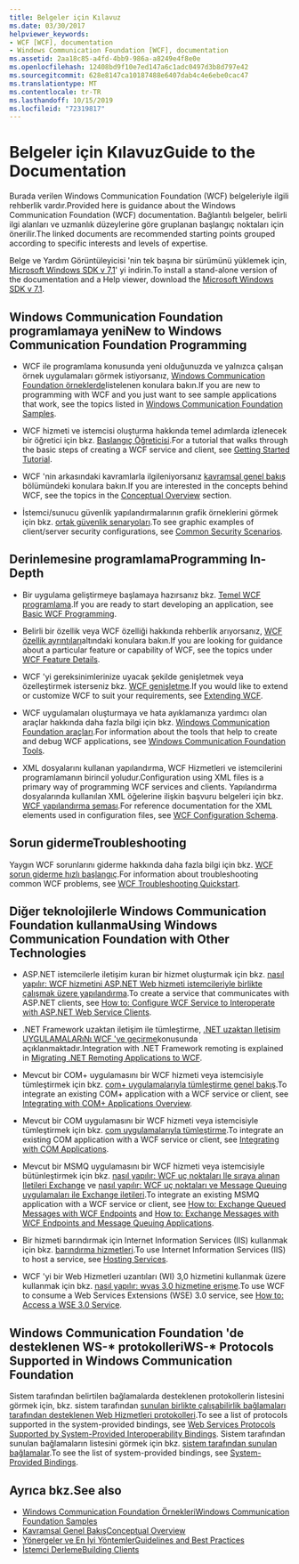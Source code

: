 ```yaml
---
title: Belgeler için Kılavuz
ms.date: 03/30/2017
helpviewer_keywords:
- WCF [WCF], documentation
- Windows Communication Foundation [WCF], documentation
ms.assetid: 2aa18c85-a4fd-4bb9-986a-a8249e4f8e0e
ms.openlocfilehash: 12408bd9f10e7ed147a6c1adc0497d3b8d797e42
ms.sourcegitcommit: 628e8147ca10187488e6407dab4c4e6ebe0cac47
ms.translationtype: MT
ms.contentlocale: tr-TR
ms.lasthandoff: 10/15/2019
ms.locfileid: "72319817"
---
```

# <a name="guide-to-the-documentation"></a><span data-ttu-id="d5f1a-102">Belgeler için Kılavuz</span><span class="sxs-lookup"><span data-stu-id="d5f1a-102">Guide to the Documentation</span></span>
<span data-ttu-id="d5f1a-103">Burada verilen Windows Communication Foundation (WCF) belgeleriyle ilgili rehberlik vardır.</span><span class="sxs-lookup"><span data-stu-id="d5f1a-103">Provided here is guidance about the Windows Communication Foundation (WCF) documentation.</span></span> <span data-ttu-id="d5f1a-104">Bağlantılı belgeler, belirli ilgi alanları ve uzmanlık düzeylerine göre gruplanan başlangıç noktaları için önerilir.</span><span class="sxs-lookup"><span data-stu-id="d5f1a-104">The linked documents are recommended starting points grouped according to specific interests and levels of expertise.</span></span>  
  
 <span data-ttu-id="d5f1a-105">Belge ve Yardım Görüntüleyicisi 'nin tek başına bir sürümünü yüklemek için, [Microsoft Windows SDK v 7,1](https://go.microsoft.com/fwlink/?LinkID=194146&clcid=0x409)' yi indirin.</span><span class="sxs-lookup"><span data-stu-id="d5f1a-105">To install a stand-alone version of the documentation and a Help viewer, download the [Microsoft Windows SDK v 7.1](https://go.microsoft.com/fwlink/?LinkID=194146&clcid=0x409).</span></span>  
  
## <a name="new-to-windows-communication-foundation-programming"></a><span data-ttu-id="d5f1a-106">Windows Communication Foundation programlamaya yeni</span><span class="sxs-lookup"><span data-stu-id="d5f1a-106">New to Windows Communication Foundation Programming</span></span>  
  
- <span data-ttu-id="d5f1a-107">WCF ile programlama konusunda yeni olduğunuzda ve yalnızca çalışan örnek uygulamaları görmek istiyorsanız, [Windows Communication Foundation örneklerde](./samples/index.md)listelenen konulara bakın.</span><span class="sxs-lookup"><span data-stu-id="d5f1a-107">If you are new to programming with WCF and you just want to see sample applications that work, see the topics listed in [Windows Communication Foundation Samples](./samples/index.md).</span></span>  
  
- <span data-ttu-id="d5f1a-108">WCF hizmeti ve istemcisi oluşturma hakkında temel adımlarda izlenecek bir öğretici için bkz. [Başlangıç Öğreticisi](getting-started-tutorial.md).</span><span class="sxs-lookup"><span data-stu-id="d5f1a-108">For a tutorial that walks through the basic steps of creating a WCF service and client, see [Getting Started Tutorial](getting-started-tutorial.md).</span></span>  
  
- <span data-ttu-id="d5f1a-109">WCF 'nin arkasındaki kavramlarla ilgileniyorsanız [kavramsal genel bakış](conceptual-overview.md) bölümündeki konulara bakın.</span><span class="sxs-lookup"><span data-stu-id="d5f1a-109">If you are interested in the concepts behind WCF, see the topics in the [Conceptual Overview](conceptual-overview.md) section.</span></span>  
  
- <span data-ttu-id="d5f1a-110">İstemci/sunucu güvenlik yapılandırmalarının grafik örneklerini görmek için bkz. [ortak güvenlik senaryoları](./feature-details/common-security-scenarios.md).</span><span class="sxs-lookup"><span data-stu-id="d5f1a-110">To see graphic examples of client/server security configurations, see [Common Security Scenarios](./feature-details/common-security-scenarios.md).</span></span>  
  
## <a name="programming-in-depth"></a><span data-ttu-id="d5f1a-111">Derinlemesine programlama</span><span class="sxs-lookup"><span data-stu-id="d5f1a-111">Programming In-Depth</span></span>  
  
- <span data-ttu-id="d5f1a-112">Bir uygulama geliştirmeye başlamaya hazırsanız bkz. [Temel WCF programlama](basic-wcf-programming.md).</span><span class="sxs-lookup"><span data-stu-id="d5f1a-112">If you are ready to start developing an application, see [Basic WCF Programming](basic-wcf-programming.md).</span></span>  
  
- <span data-ttu-id="d5f1a-113">Belirli bir özellik veya WCF özelliği hakkında rehberlik arıyorsanız, [WCF özellik ayrıntıları](./feature-details/index.md)altındaki konulara bakın.</span><span class="sxs-lookup"><span data-stu-id="d5f1a-113">If you are looking for guidance about a particular feature or capability of WCF, see the topics under [WCF Feature Details](./feature-details/index.md).</span></span>  
  
- <span data-ttu-id="d5f1a-114">WCF 'yi gereksinimlerinize uyacak şekilde genişletmek veya özelleştirmek isterseniz bkz. [WCF genişletme](./extending/index.md).</span><span class="sxs-lookup"><span data-stu-id="d5f1a-114">If you would like to extend or customize WCF to suit your requirements, see [Extending WCF](./extending/index.md).</span></span>  
  
- <span data-ttu-id="d5f1a-115">WCF uygulamaları oluşturmaya ve hata ayıklamanıza yardımcı olan araçlar hakkında daha fazla bilgi için bkz. [Windows Communication Foundation araçları](tools.md).</span><span class="sxs-lookup"><span data-stu-id="d5f1a-115">For information about the tools that help to create and debug WCF applications, see [Windows Communication Foundation Tools](tools.md).</span></span>  
  
- <span data-ttu-id="d5f1a-116">XML dosyalarını kullanan yapılandırma, WCF Hizmetleri ve istemcilerini programlamanın birincil yoludur.</span><span class="sxs-lookup"><span data-stu-id="d5f1a-116">Configuration using XML files is a primary way of programming WCF services and clients.</span></span> <span data-ttu-id="d5f1a-117">Yapılandırma dosyalarında kullanılan XML öğelerine ilişkin başvuru belgeleri için bkz. [WCF yapılandırma şeması](../configure-apps/file-schema/wcf/index.md).</span><span class="sxs-lookup"><span data-stu-id="d5f1a-117">For reference documentation for the XML elements used in configuration files, see [WCF Configuration Schema](../configure-apps/file-schema/wcf/index.md).</span></span>  
  
## <a name="troubleshooting"></a><span data-ttu-id="d5f1a-118">Sorun giderme</span><span class="sxs-lookup"><span data-stu-id="d5f1a-118">Troubleshooting</span></span>  
 <span data-ttu-id="d5f1a-119">Yaygın WCF sorunlarını giderme hakkında daha fazla bilgi için bkz. [WCF sorun giderme hızlı başlangıç](wcf-troubleshooting-quickstart.md).</span><span class="sxs-lookup"><span data-stu-id="d5f1a-119">For information about troubleshooting common WCF problems, see [WCF Troubleshooting Quickstart](wcf-troubleshooting-quickstart.md).</span></span>  
  
## <a name="using-windows-communication-foundation-with-other-technologies"></a><span data-ttu-id="d5f1a-120">Diğer teknolojilerle Windows Communication Foundation kullanma</span><span class="sxs-lookup"><span data-stu-id="d5f1a-120">Using Windows Communication Foundation with Other Technologies</span></span>  
  
- <span data-ttu-id="d5f1a-121">ASP.NET istemcilerle iletişim kuran bir hizmet oluşturmak için bkz. [nasıl yapılır: WCF hizmetini ASP.NET Web hizmeti istemcileriyle birlikte çalışmak üzere yapılandırma](./feature-details/config-wcf-service-with-aspnet-web-service.md).</span><span class="sxs-lookup"><span data-stu-id="d5f1a-121">To create a service that communicates with ASP.NET clients, see [How to: Configure WCF Service to Interoperate with ASP.NET Web Service Clients](./feature-details/config-wcf-service-with-aspnet-web-service.md).</span></span>  
  
- <span data-ttu-id="d5f1a-122">.NET Framework uzaktan iletişim ile tümleştirme, [.NET uzaktan Iletişim UYGULAMALARıNı WCF 'ye geçirme](./feature-details/migrating-net-remoting-applications-to-wcf.md)konusunda açıklanmaktadır.</span><span class="sxs-lookup"><span data-stu-id="d5f1a-122">Integration with .NET Framework remoting is explained in [Migrating .NET Remoting Applications to WCF](./feature-details/migrating-net-remoting-applications-to-wcf.md).</span></span>  
  
- <span data-ttu-id="d5f1a-123">Mevcut bir COM+ uygulamasını bir WCF hizmeti veya istemcisiyle tümleştirmek için bkz. [com+ uygulamalarıyla tümleştirme genel bakış](./feature-details/integrating-with-com-plus-applications-overview.md).</span><span class="sxs-lookup"><span data-stu-id="d5f1a-123">To integrate an existing COM+ application with a WCF service or client, see [Integrating with COM+ Applications Overview](./feature-details/integrating-with-com-plus-applications-overview.md).</span></span>  
  
- <span data-ttu-id="d5f1a-124">Mevcut bir COM uygulamasını bir WCF hizmeti veya istemcisiyle tümleştirmek için bkz. [com uygulamalarıyla tümleştirme](./feature-details/integrating-with-com-applications.md).</span><span class="sxs-lookup"><span data-stu-id="d5f1a-124">To integrate an existing COM application with a WCF service or client, see [Integrating with COM Applications](./feature-details/integrating-with-com-applications.md).</span></span>  
  
- <span data-ttu-id="d5f1a-125">Mevcut bir MSMQ uygulamasını bir WCF hizmeti veya istemcisiyle bütünleştirmek için bkz. [nasıl yapılır: WCF uç noktaları Ile sıraya alınan Iletileri Exchange](./feature-details/how-to-exchange-queued-messages-with-wcf-endpoints.md) ve [nasıl yapılır: WCF uç noktaları ve Message Queuing uygulamaları ile Exchange iletileri](./feature-details/how-to-exchange-messages-with-wcf-endpoints-and-message-queuing-applications.md).</span><span class="sxs-lookup"><span data-stu-id="d5f1a-125">To integrate an existing MSMQ application with a WCF service or client, see [How to: Exchange Queued Messages with WCF Endpoints](./feature-details/how-to-exchange-queued-messages-with-wcf-endpoints.md) and [How to: Exchange Messages with WCF Endpoints and Message Queuing Applications](./feature-details/how-to-exchange-messages-with-wcf-endpoints-and-message-queuing-applications.md).</span></span>  
  
- <span data-ttu-id="d5f1a-126">Bir hizmeti barındırmak için Internet Information Services (IIS) kullanmak için bkz. [barındırma hizmetleri](hosting-services.md).</span><span class="sxs-lookup"><span data-stu-id="d5f1a-126">To use Internet Information Services (IIS) to host a service, see [Hosting Services](hosting-services.md).</span></span>  
  
- <span data-ttu-id="d5f1a-127">WCF 'yi bir Web Hizmetleri uzantıları (WI) 3,0 hizmetini kullanmak üzere kullanmak için bkz. [nasıl yapılır: wvas 3,0 hizmetine erişme](./feature-details/how-to-access-a-wse-3-0-service-with-a-wcf-client.md).</span><span class="sxs-lookup"><span data-stu-id="d5f1a-127">To use WCF to consume a Web Services Extensions (WSE) 3.0 service, see [How to: Access a WSE 3.0 Service](./feature-details/how-to-access-a-wse-3-0-service-with-a-wcf-client.md).</span></span>  
  
## <a name="ws--protocols-supported-in-windows-communication-foundation"></a><span data-ttu-id="d5f1a-128">Windows Communication Foundation 'de desteklenen WS-\* protokolleri</span><span class="sxs-lookup"><span data-stu-id="d5f1a-128">WS-\* Protocols Supported in Windows Communication Foundation</span></span>  
 <span data-ttu-id="d5f1a-129">Sistem tarafından belirtilen bağlamalarda desteklenen protokollerin listesini görmek için, bkz. sistem tarafından [sunulan birlikte çalışabilirlik bağlamaları tarafından desteklenen Web Hizmetleri protokolleri](./feature-details/web-services-protocols-supported-by-system-provided-interoperability-bindings.md).</span><span class="sxs-lookup"><span data-stu-id="d5f1a-129">To see a list of protocols supported in the system-provided bindings, see [Web Services Protocols Supported by System-Provided Interoperability Bindings](./feature-details/web-services-protocols-supported-by-system-provided-interoperability-bindings.md).</span></span> <span data-ttu-id="d5f1a-130">Sistem tarafından sunulan bağlamaların listesini görmek için bkz. [sistem tarafından sunulan bağlamalar](system-provided-bindings.md).</span><span class="sxs-lookup"><span data-stu-id="d5f1a-130">To see the list of system-provided bindings, see [System-Provided Bindings](system-provided-bindings.md).</span></span>  
  
## <a name="see-also"></a><span data-ttu-id="d5f1a-131">Ayrıca bkz.</span><span class="sxs-lookup"><span data-stu-id="d5f1a-131">See also</span></span>

- [<span data-ttu-id="d5f1a-132">Windows Communication Foundation Örnekleri</span><span class="sxs-lookup"><span data-stu-id="d5f1a-132">Windows Communication Foundation Samples</span></span>](./samples/index.md)
- [<span data-ttu-id="d5f1a-133">Kavramsal Genel Bakış</span><span class="sxs-lookup"><span data-stu-id="d5f1a-133">Conceptual Overview</span></span>](conceptual-overview.md)
- [<span data-ttu-id="d5f1a-134">Yönergeler ve En İyi Yöntemler</span><span class="sxs-lookup"><span data-stu-id="d5f1a-134">Guidelines and Best Practices</span></span>](guidelines-and-best-practices.md)
- [<span data-ttu-id="d5f1a-135">İstemci Derleme</span><span class="sxs-lookup"><span data-stu-id="d5f1a-135">Building Clients</span></span>](building-clients.md)
